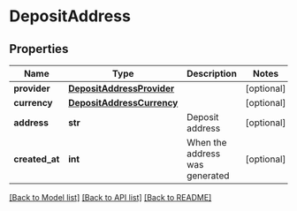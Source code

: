 # DepositAddress

## Properties
Name | Type | Description | Notes
------------ | ------------- | ------------- | -------------
**provider** | [**DepositAddressProvider**](DepositAddressProvider.md) |  | [optional] 
**currency** | [**DepositAddressCurrency**](DepositAddressCurrency.md) |  | [optional] 
**address** | **str** | Deposit address | [optional] 
**created_at** | **int** | When the address was generated | [optional] 

[[Back to Model list]](../README.md#documentation-for-models) [[Back to API list]](../README.md#documentation-for-api-endpoints) [[Back to README]](../README.md)


